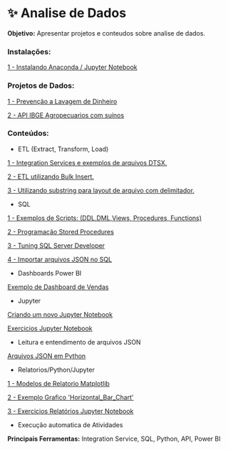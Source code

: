# ✨ Analise de Dados

<b>Objetivo:</b> Apresentar projetos e conteudos sobre analise de dados.

<h3 align="left">Instalações:</h3>

<div> 
<p><a href="https://github.com/JosiTubaroski/Analise_de_Dados/blob/main/Instalacoes/1.%20Instalando%20o%20Jupyter%20-%20Pacote%20Anaconda%20para%20Programa%C3%A7%C3%A3o%20em%20Python.ipynb">1 - Instalando Anaconda / Jupyter Notebook </a></p>
</div> 

<h3 align="left">Projetos de Dados:</h3>
<div> 
<p><a href="https://github.com/JosiTubaroski/Analise_de_Dados/blob/main/Prevencao_Lavagem_Dinheiro/Rastreamento_prevencao_Lavagem_Dinheiro.ipynb">1 - Prevenção a Lavagem de Dinheiro</a></p>
</div> 
<div> 
<p><a href="https://github.com/JosiTubaroski/Analise_de_Dados/blob/main/APIIBGE_Agropecuarios_com_Suinos/APIIBGE_Agropecuarios_com_Suinos.ipynb">2 - API IBGE Agropecuarios com suínos</a></p>
</div> 

<h3 align="left">Conteúdos:</h3>

 - ETL (Extract, Transform, Load)
<div> 
<p><a href="https://github.com/JosiTubaroski/ETL_Integration_Service">1 - Integration Services e exemplos de arquivos DTSX.</a></p>
</div> 

<div> 
<p><a href="https://github.com/JosiTubaroski/BulkInsert/tree/main#readme">2 - ETL utilizando Bulk Insert.</a></p>
</div> 

<div> 
<p><a href="https://github.com/JosiTubaroski/BulkInsert/tree/main/Substring_Leitura_layout_arquivo">3 - Utilizando substring para layout de arquivo com delimitador.</a></p>
</div> 

 - SQL
<div> 
<p><a href="https://github.com/JosiTubaroski/SQL">1 - Exemplos de Scripts: (DDL,DML,Views, Procedures, Functions)</a></p>
</div> 

<div> 
<p><a href="https://github.com/JosiTubaroski/SQL-Server-Developer_ProgramacaoTotalStoredProcedure">2 - Programação Stored Procedures</a></p>
</div> 

<div> 
<p><a href="https://github.com/JosiTubaroski/SQL_Server_Developer_Tuning_Codigoscom_maximo_desempenho.">3 - Tuning SQL Server Developer</a></p>
</div> 

<div> 
<p><a href="https://github.com/JosiTubaroski/SQL/blob/main/02_Importar_Arquivo_JsonSQL.sql">4 - Importar arquivos JSON no SQL</a></p>
</div> 

 - Dashboards Power BI
<div> 
<p><a href="https://app.powerbi.com/view?r=eyJrIjoiYmMwNTY5YTUtYjhkMi00NDJhLTgyNWYtODFhZjEwNTgyNTEzIiwidCI6IjA5ZGM2NmU5LTViNGYtNDA4My04MWM1LWZmODU2YjM3Mjc0MyJ9">Exemplo de Dashboard de Vendas</a></p>
</div> 

 - Jupyter

<div> 
<p><a href="https://github.com/JosiTubaroski/Analise_de_Dados/blob/main/NovoNote/01%20-%20Criar%20um%20Novo%20Notebook.ipynb">Criando um novo Jupyter Notebook</a></p>
</div> 

<div> 
<p><a href="https://github.com/JosiTubaroski/Jupyter-exercises">Exercicios Jupyter Notebook </a></p>
</div> 

 - Leitura e entendimento de arquivos JSON
<div> 
<p><a href="https://github.com/JosiTubaroski/Analise_de_Dados/blob/main/Arquivos_JSON_Python/Arquivos%20JSON%20em%20Python.ipynb">Arquivos JSON em Python</a></p>
</div> 

 - Relatorios/Python/Jupyter

<div> 
<p><a href="https://matplotlib.org/stable/gallery/index.html">1 - Modelos de Relatorio Matplotlib</a></p>
</div> 

<div> 
<p><a href="https://github.com/JosiTubaroski/Analise_de_Dados/blob/main/Horizontal_Bar_Chart/02_Grafico_Horizontal_Bar_Chart.ipynb">
 2 - Exemplo Grafico 'Horizontal_Bar_Chart'</a></p>
</div> 

<div> 
<p><a href="https://github.com/JosiTubaroski/Jupyter_Relatorios_Matplotlib">
 3 - Exercicios Relatórios Jupyter Notebook</a></p>
</div> 


- Execução automatica de Atividades




<b>Principais Ferramentas:</b> Integration Service, SQL, Python, API, Power BI
